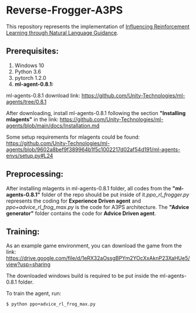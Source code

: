 # Reverse-Frogger-A3PS
This repository represents the implementation of [Influencing Reinforcement Learning through Natural Language Guidance](https://arxiv.org/abs/2104.01506). 

## Prerequisites:
1. Windows 10
2. Python 3.6
3. pytorch 1.2.0
4. **ml-agent-0.8.1:**

ml-agents-0.8.1 download link:
https://github.com/Unity-Technologies/ml-agents/tree/0.8.1

After downloading, install ml-agents-0.8.1 following the section **"Installing mlagents"** in the link: 
https://github.com/Unity-Technologies/ml-agents/blob/main/docs/Installation.md

Some setup requirements for mlagents could be found: 
https://github.com/Unity-Technologies/ml-agents/blob/9602a8bef9f389964b1f5c1002217d02af54d191/ml-agents-envs/setup.py#L24

## Preprocessing:
After installing mlagents in ml-agents-0.8.1 folder, all codes from the **"ml-agents-0.8.1"** folder of the repo should be put inside of it.*ppo_rl_frogger.py* represents the coding for **Experience Driven agent** and *ppo+advice_rl_frog_max.py* is the code for A3PS architecture. The **"Advice generator"** folder contains the code for **Advice Driven agent**. 
 
 ## Training:
 As an example game environment, you can download the game from the link: https://drive.google.com/file/d/1eRX32aOssgBPYm2YOcXxAknP23XaHUe5/view?usp=sharing
 
 The downloaded windows build  is required to be put inside the ml-agents-0.8.1 folder. 
 
 To train the agent, run: 
 ```console
$ python ppo+advice_rl_frog_max.py
```
 
